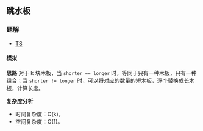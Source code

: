 ## 跳水板

### 题解
+ [TS](../../ts/lcci/1611.ts)

#### 模拟
**思路**
对于 k 块木板，当 `shorter == longer` 时，等同于只有一种木板，只有一种组合；当 `shorter != longer` 时，可以将对应的数量的短木板，逐个替换成长木板，计算长度。

**复杂度分析**
+ 时间复杂度：O(k)。
+ 空间复杂度：O(1)。